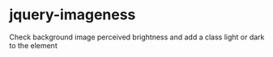 # jquery-imageness
Check background image perceived brightness and add a class light or dark to the element
